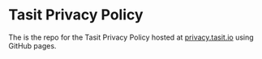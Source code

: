 # Tasit Privacy Policy

The is the repo for the Tasit Privacy Policy hosted at [privacy.tasit.io](https://privacy.tasit.io/) using GitHub pages.
